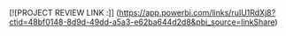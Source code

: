 [![PROJECT REVIEW LINK :]]
(https://app.powerbi.com/links/ruIU1RdXj8?ctid=48bf0148-8d9d-49dd-a5a3-e62ba644d2d8&pbi_source=linkShare)
